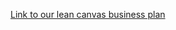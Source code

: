 [Link to our lean canvas business plan](https://docs.google.com/presentation/d/1v2jvhhGRiDP4hZM5EpP6qlEpH4sabEsIW-fjCe3vQI8/edit?usp=sharing)
